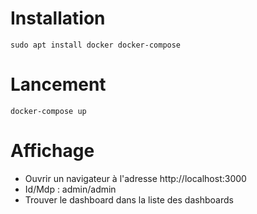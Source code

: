 # Installation
```
sudo apt install docker docker-compose
```

# Lancement
```
docker-compose up
```

# Affichage
- Ouvrir un navigateur à l'adresse http://localhost:3000
- Id/Mdp : admin/admin
- Trouver le dashboard dans la liste des dashboards
